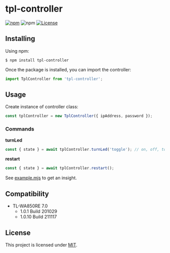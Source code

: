 # tpl-controller

[![npm](https://img.shields.io/npm/v/tpl-controller)](https://www.npmjs.com/package/tpl-controller)
![npm](https://img.shields.io/npm/dw/tpl-controller?label=↓)
[![License](https://img.shields.io/badge/License-MIT-blue.svg)](https://github.com/aoephtua/tpl-controller/blob/master/LICENSE)

## Installing

Using npm:

    $ npm install tpl-controller

Once the package is installed, you can import the controller:

```javascript
import TplController from 'tpl-controller';
```

## Usage

Create instance of controller class:

```javascript
const tplController = new TplController({ ipAddress, password });
```

### Commands

**turnLed**

```javascript
const { state } = await tplController.turnLed('toggle'); // on, off, toggle
```

**restart**

```javascript
const { state } = await tplController.restart();
```

See [example.mjs](src/example.mjs) to get an insight.

## Compatibility

- TL-WA850RE 7.0
  - 1.0.1 Build 201029
  - 1.0.10 Build 211117

## License

This project is licensed under [MIT](LICENSE).